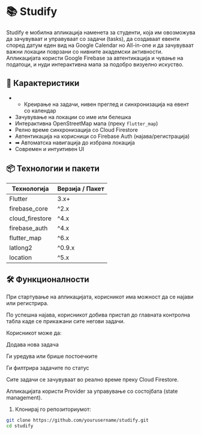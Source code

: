 # 📚 Studify

Studify е мобилна апликација наменета за студенти, која им овозможува да зачувуваат и управуваат со задачи (tasks), да создаваат евенти според датум еден вид на Google Calendar но All-in-one и да зачувуваат важни локации поврзани со нивните академски активности. Апликацијата користи Google Firebase за автентикација и чување на податоци, и нуди интерактивна мапа за подобро визуелно искуство.

## 🚀 Карактеристики
- - Креирање на задачи, нивен преглед и синхронизација на евент со календар
-  Зачувување на локации со име или белешка
-  Интерактивна OpenStreetMap мапа (преку `flutter_map`)
- Релно време синхронизација со Cloud Firestore
-  Автентикација на корисници со Firebase Auth (најава/регистрација)
- ➡ Автоматска навигација до избрана локација
- Современ и интуитивен UI

## 📦 Технологии и пакети

| Технологија       | Верзија / Пакет            |
|-------------------|----------------------------|
| Flutter           | 3.x+                        |
| firebase_core     | ^2.x                        |
| cloud_firestore   | ^4.x                        |
| firebase_auth     | ^4.x                        |
| flutter_map       | ^6.x                        |
| latlong2          | ^0.9.x                      |
| location          | ^5.x                        |


## 🛠️ Функционалности

При стартување на апликацијата, корисникот има можност да се најави или регистрира.

По успешна најава, корисникот добива пристап до главната контролна табла каде се прикажани сите негови задачи.

Корисникот може да:

Додава нова задача

Ги уредува или брише постоечките

Ги филтрира задачите по статус

Сите задачи се зачувуваат во реално време преку Cloud Firestore.

Апликацијата користи Provider за управување со состојбата (state management).

1. Клонирај го репозиториумот:

```bash
git clone https://github.com/yourusername/studify.git
cd studify
